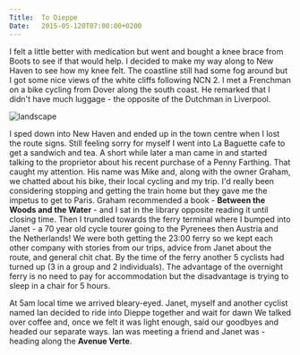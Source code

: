 ```yaml
---
Title:	To Dieppe
Date:	2015-05-120T07:00:00+0200
---
```


I felt a little better with medication but went and bought a knee brace from Boots to see if that would help. I decided to make my way 
along to New Haven to see how my knee felt. The coastline still 
had some fog around but I got some nice views of the white 
cliffs following NCN 2. I met a Frenchman on a bike cycling from 
Dover along the south coast. He remarked that I didn't have much 
luggage - the opposite of the Dutchman in Liverpool. 

![landscape](https://farm8.staticflickr.com/7781/16908985413_ceb689c77d.jpg "Coastal flowers")

I sped down 
into New Haven and ended up in the town centre when I lost the 
route signs. Still feeling sorry for myself I went into La 
Baguette cafe to get a sandwich and tea. A short while later a 
man came in and started talking to the proprietor about his 
recent purchase of a Penny Farthing. That caught my attention. 
His name was Mike and, along with the owner Graham, we chatted 
about his bike, their local cycling and my trip. I'd really been 
considering stopping and getting the train home but they gave me 
the impetus to get to Paris. Graham recommended a book - 
__Between the Woods and the Water__ - and I sat in the library 
opposite reading it until closing time. Then I trundled towards 
the ferry terminal where I bumped into Janet - a 70 year old 
cycle tourer going to the Pyrenees then Austria and the 
Netherlands! We were both getting the 23:00 ferry so we kept 
each other company with stories from our trips, advice from 
Janet about the route, and general chit chat. By the time of the 
ferry another 5 cyclists had turned up (3 in a group and 2 
individuals). The advantage of the overnight ferry is no need to 
pay for accommodation but the disadvantage is trying to sleep in 
a chair for 5 hours.

At 5am local time we arrived bleary-eyed. Janet, myself and another cyclist named Ian decided to ride into Dieppe together and wait for dawn We talked over coffee and, once we felt it was light enough, said our goodbyes and headed our separate ways. Ian was meeting a friend and Janet was - heading along the __Avenue Verte__.
